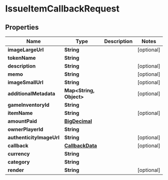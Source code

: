 

# IssueItemCallbackRequest

## Properties

Name | Type | Description | Notes
------------ | ------------- | ------------- | -------------
**imageLargeUrl** | **String** |  |  [optional]
**tokenName** | **String** |  | 
**description** | **String** |  |  [optional]
**memo** | **String** |  |  [optional]
**imageSmallUrl** | **String** |  |  [optional]
**additionalMetadata** | **Map&lt;String, Object&gt;** |  |  [optional]
**gameInventoryId** | **String** |  | 
**itemName** | **String** |  |  [optional]
**amountPaid** | [**BigDecimal**](BigDecimal.md) |  | 
**ownerPlayerId** | **String** |  | 
**authenticityImageUrl** | **String** |  |  [optional]
**callback** | [**CallbackData**](CallbackData.md) |  |  [optional]
**currency** | **String** |  | 
**category** | **String** |  | 
**render** | **String** |  |  [optional]



